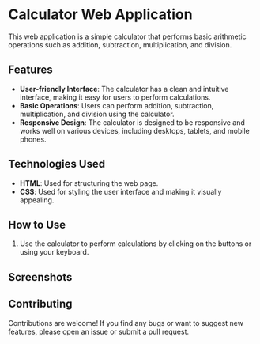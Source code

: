 # Calculator Web Application



This web application is a simple calculator that performs basic arithmetic operations such as addition, subtraction, multiplication, and division.

## Features

- **User-friendly Interface**: The calculator has a clean and intuitive interface, making it easy for users to perform calculations.
- **Basic Operations**: Users can perform addition, subtraction, multiplication, and division using the calculator.
- **Responsive Design**: The calculator is designed to be responsive and works well on various devices, including desktops, tablets, and mobile phones.

## Technologies Used

- **HTML**: Used for structuring the web page.
- **CSS**: Used for styling the user interface and making it visually appealing.

## How to Use

1. Use the calculator to perform calculations by clicking on the buttons or using your keyboard.

## Screenshots



## Contributing

Contributions are welcome! If you find any bugs or want to suggest new features, please open an issue or submit a pull request.

